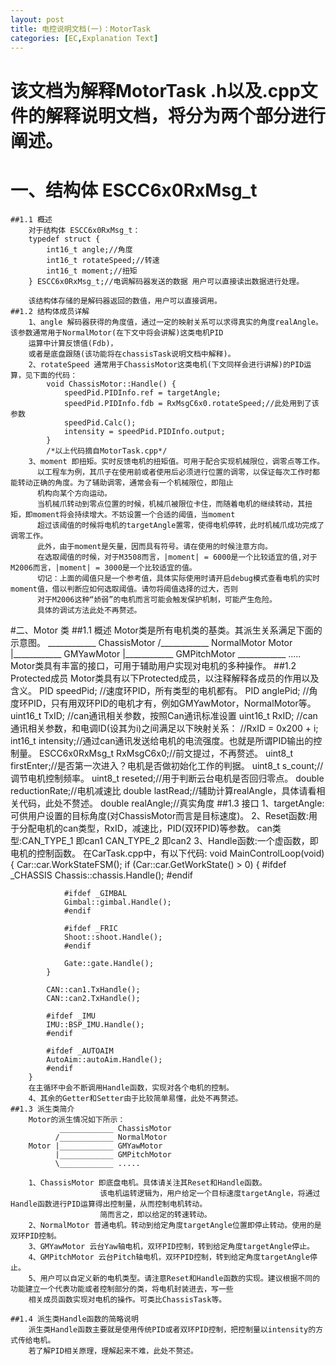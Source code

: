 ```yaml
---
layout: post
title: 电控说明文档(一)：MotorTask
categories: [EC,Explanation Text]
---
```


# 该文档为解释MotorTask .h以及.cpp文件的解释说明文档，将分为两个部分进行阐述。

# 一、结构体 ESCC6x0RxMsg_t
    ##1.1 概述
        对于结构体 ESCC6x0RxMsg_t：
        typedef struct {
            int16_t angle;//角度
            int16_t rotateSpeed;//转速
            int16_t moment;//扭矩
        } ESCC6x0RxMsg_t;//电调解码器发送的数据 用户可以直接读出数据进行处理。

        该结构体存储的是解码器返回的数值，用户可以直接调用。
    ##1.2 结构体成员详解
        1、angle 解码器获得的角度值，通过一定的映射关系可以求得真实的角度realAngle。该参数通常用于NormalMotor(在下文中将会讲解)这类电机PID
        运算中计算反馈值(Fdb)，
        或者是底盘跟随(该功能将在chassisTask说明文档中解释)。
        2、rotateSpeed 通常用于ChassisMotor这类电机(下文同样会进行讲解)的PID运算，见下面的代码：
            void ChassisMotor::Handle() {
                speedPid.PIDInfo.ref = targetAngle;
                speedPid.PIDInfo.fdb = RxMsgC6x0.rotateSpeed;//此处用到了该参数
                speedPid.Calc();
                intensity = speedPid.PIDInfo.output;
            }
            /*以上代码摘自MotorTask.cpp*/
        3、moment 即扭矩。实时反馈电机的扭矩值。可用于配合实现机械限位，调零点等工作。
          以工程车为例，其爪子在使用前或者使用后必须进行位置的调零，以保证每次工作时都能转动正确的角度。为了辅助调零，通常会有一个机械限位，即阻止
          机构向某个方向运动。
          当机械爪转动到零点位置的时候，机械爪被限位卡住，而随着电机的继续转动，其扭矩，即moment将会持续增大。不妨设置一个合适的阈值，当moment
          超过该阈值的时候将电机的targetAngle置零，使得电机停转，此时机械爪成功完成了调零工作。
          此外，由于moment是矢量，因而具有符号。请在使用的时候注意方向。
          在选取阈值的时候，对于M3508而言，|moment| = 6000是一个比较适宜的值,对于M2006而言，|moment| = 3000是一个比较适宜的值。
          切记：上面的阈值只是一个参考值，具体实际使用时请开启debug模式查看电机的实时moment值，借以判断应如何选取阈值。请勿将阈值选择的过大，否则
          对于M2006这种“娇弱”的电机而言可能会触发保护机制，可能产生危险。
          具体的调试方法此处不再赘述。

#二、Motor 类
    ##1.1 概述
        Motor类是所有电机类的基类。其派生关系满足下面的示意图。
               ____________ ChassisMotor
              /____________ NormalMotor
  Motor |____________ GMYawMotor
              |____________ GMPitchMotor
              \____________ .....
        Motor类具有丰富的接口，可用于辅助用户实现对电机的多种操作。
    ##1.2 Protected成员
        Motor类具有以下Protected成员，以注释解释各成员的作用以及含义。
        PID speedPid; //速度环PID，所有类型的电机都有。
        PID anglePid; //角度环PID，只有用双环PID的电机才有，例如GMYawMotor，NormalMotor等。
        uint16_t TxID; //can通讯相关参数，按照Can通讯标准设置
        uint16_t RxID; //can通讯相关参数，和电调ID(设其为i)之间满足以下映射关系：
                       //RxID = 0x200 + i;
        int16_t intensity;//通过can通讯发送给电机的电流强度。也就是所谓PID输出的控制量。
        ESCC6x0RxMsg_t RxMsgC6x0;//前文提过，不再赘述。
        uint8_t firstEnter;//是否第一次进入？电机是否做初始化工作的判据。
        uint8_t s_count;//调节电机控制频率。
        uint8_t reseted;//用于判断云台电机是否回归零点。
        double reductionRate;//电机减速比
        double lastRead;//辅助计算realAngle，具体请看相关代码，此处不赘述。
        double realAngle;//真实角度
    ##1.3 接口
        1、targetAngle:可供用户设置的目标角度(对ChassisMotor而言是目标速度)。
        2、Reset函数:用于分配电机的can类型，RxID，减速比，PID(双环PID)等参数。
            can类型:CAN_TYPE_1 即can1
                   CAN_TYPE_2 即can2
        3、Handle函数:一个虚函数，即电机的控制函数。
        在CarTask.cpp中，有以下代码:
        void MainControlLoop(void) {
            Car::car.WorkStateFSM();
            if (Car::car.GetWorkState() > 0) {
                #ifdef _CHASSIS
                Chassis::chassis.Handle();
                #endif

                #ifdef _GIMBAL
                Gimbal::gimbal.Handle();
                #endif

                #ifdef _FRIC
                Shoot::shoot.Handle();
                #endif

                Gate::gate.Handle();
            }

            CAN::can1.TxHandle();
            CAN::can2.TxHandle();

            #ifdef _IMU
            IMU::BSP_IMU.Handle();
            #endif

            #ifdef _AUTOAIM
            AutoAim::autoAim.Handle();
            #endif
        }
        在主循环中会不断调用Handle函数，实现对各个电机的控制。
        4、其余的Getter和Setter由于比较简单易懂，此处不再赘述。
    ##1.3 派生类简介
        Motor的派生情况如下所示：
               ____________ ChassisMotor
              /____________ NormalMotor
        Motor |____________ GMYawMotor
              |____________ GMPitchMotor
              \____________ .....

        1、ChassisMotor 即底盘电机。具体请关注其Reset和Handle函数。
                        该电机运转逻辑为，用户给定一个目标速度targetAngle，将通过Handle函数进行PID运算得出控制量，从而控制电机转动。
                        简而言之，即以给定的转速转动。
        2、NormalMotor 普通电机。转动到给定角度targetAngle位置即停止转动。使用的是双环PID控制。
        3、GMYawMotor 云台Yaw轴电机，双环PID控制，转到给定角度targetAngle停止。
        4、GMPitchMotor 云台Pitch轴电机，双环PID控制，转到给定角度targetAngle停止。
        5、用户可以自定义新的电机类型。请注意Reset和Handle函数的实现。建议根据不同的功能建立一个代表功能或者控制部分的类，将电机封装进去，写一些
        相关成员函数实现对电机的操作。可类比ChassisTask等。

    ##1.4 派生类Handle函数的简略说明
        派生类Handle函数主要就是使用传统PID或者双环PID控制，把控制量以intensity的方式传给电机。
        若了解PID相关原理，理解起来不难，此处不赘述。